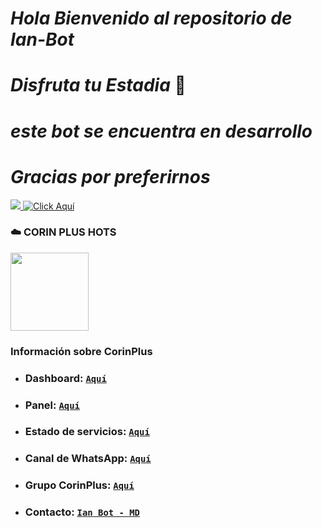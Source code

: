 # *Hola Bienvenido al repositorio de Ian-Bot*
# *Disfruta tu Estadia* 🌸
# *este bot se encuentra en desarrollo*
# *Gracias por preferirnos*
<a href="http://wa.me/543876639332" target="blank"><img src="https://img.shields.io/badge/IAN_ALEJANDRO CREADOR-25D366?style=for-the-badge&logo=whatsapp&logoColor=white" />
[![Click Aquí](https://img.shields.io/badge/Canal-25D366?style=for-the-badge&logo=whatsapp&logoColor=white)](https://whatsapp.com/channel/0029VajkZ6bIXnlwPZmbuH1u)

### ☁️ CORIN PLUS HOTS 
<a href="https://dash.corinplus.com"><img src="https://qu.ax/ZycD.png" height="125px"></a>
### Información sobre CorinPlus

- ### **Dashboard:** [`Aquí`](https://dash.corinplus.com)
- ### **Panel:** [`Aquí`](https://panel.corinplus.com)
- ### **Estado de servicios:** [`Aquí`](https://status.corinplus.com)
- ### **Canal de WhatsApp:** [`Aquí`](https://whatsapp.com/channel/0029VakUvreFHWpyWUr4Jr0g)
- ### **Grupo CorinPlus:** [`Aquí`](https://chat.whatsapp.com/K235lkvaGvlGRQKYm26xZP)
- ### **Contacto:** [`Ian Bot - MD`](wa.me/543876639332)
